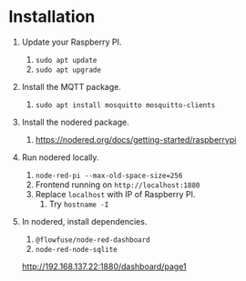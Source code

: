 # Installation

1. Update your Raspberry PI.
   1. `sudo apt update`
   2. `sudo apt upgrade`
2. Install the MQTT package.
   1. `sudo apt install mosquitto mosquitto-clients`
3. Install the nodered package.
   1. https://nodered.org/docs/getting-started/raspberrypi
4. Run nodered locally.
   1. `node-red-pi --max-old-space-size=256`
   2. Frontend running on `http://localhost:1880`
   3. Replace `localhost` with IP of Raspberry PI.
      1. Try `hostname -I`
5. In nodered, install dependencies.
   1. `@flowfuse/node-red-dashboard`
   2. `node-red-node-sqlite`
  
   http://192.168.137.22:1880/dashboard/page1
